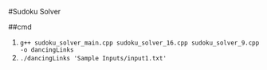 #Sudoku Solver

##cmd

1. `g++ sudoku_solver_main.cpp sudoku_solver_16.cpp sudoku_solver_9.cpp -o dancingLinks`
2. `./dancingLinks 'Sample Inputs/input1.txt'`